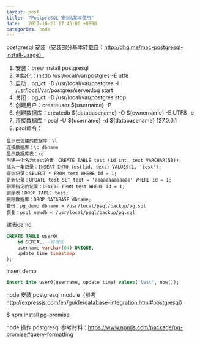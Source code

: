 ```yaml
---
layout: post
title:  "PostpreSQL 安装&基本使用"
date:   2017-10-21 17:45:00 +0800
categories: code
---
```


postgresql 安装（安装部分基本转载自：http://dhq.me/mac-postgresql-install-usage）

1. 安装：brew install postgresql
2. 初始化：initdb /usr/local/var/postgres -E utf8
3. 启动：pg_ctl -D /usr/local/var/postgres -l /usr/local/var/postgres/server.log start
4. 关闭：pg_ctl -D /usr/local/var/postgres stop
5. 创建用户：createuser ${username} -P
6. 创建数据库：createdb ${databasename} -O ${ownername} -E UTF8 -e
7. 连接数据库：psql -U ${username} -d ${databasename} 127.0.0.1
8. psql命令：

```
显示已创建的数据库：\l
连接数据库：\c dbname
显示数据库表：\d
创建一个名为test的表：CREATE TABLE test (id int, text VARCHAR(50));
插入一条记录：INSERT INTO test(id, text) VALUES(1, 'test');
查询记录：SELECT * FROM test WHERE id = 1;
更新记录：UPDATE test SET text = 'aaaaaaaaaaaaa' WHERE id = 1;
删除指定的记录：DELETE FROM test WHERE id = 1;
删除表：DROP TABLE test;
删除数据库：DROP DATABASE dbname;
备份：pg_dump dbname > /usr/local/psql/backup/pg.sql
恢复：psql newdb < /usr/local/psql/backup/pg.sql
```

建表demo

```sql
CREATE TABLE user0(
    id SERIAL,--自增长
    username varchar(64) UNIQUE,
    update_time timestamp
);
```

insert demo

```sql
insert into user0(username, update_time) values('test', now());
```

node 安装 postgresql module（参考http://expressjs.com/en/guide/database-integration.html#postgresql）

$ npm install pg-promise

node 操作 postgresql 参考材料：https://www.npmjs.com/package/pg-promise#query-formatting